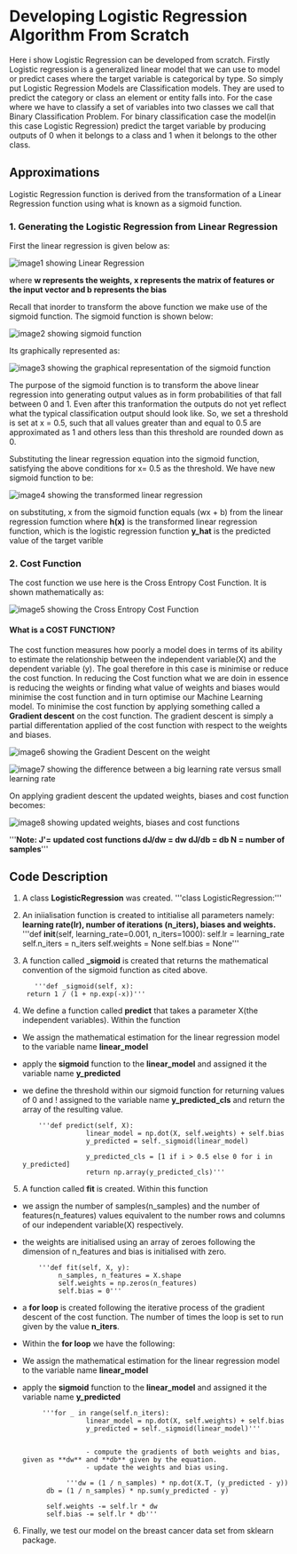 # Developing Logistic Regression Algorithm From Scratch

Here i show Logistic Regression can be developed from scratch. Firstly Logistic regression is a generalized linear model that we can use to model or predict cases where the target variable is categorical by type. So simply put Logistic Regression Models are Classification models. They are used to predict the category or class an element or entity falls into. For the case where we have to classify a set of variables into two classes we call that Binary Classification Problem. For binary classification case the model(in this case Logistic Regression) predict the target variable by producing outputs of 0 when it belongs to a class and 1 when it belongs to the other class.

## Approximations
Logistic Regression function is derived from the transformation of a Linear Regression function using what is known as a sigmoid function.            
           
### 1. Generating the Logistic Regression from Linear Regression
First the linear regression is given below as:

![image1 showing Linear Regression](https://raw.githubusercontent.com/Adbe-El/Develop-Logistic-Regression-From-Scratch/master/Images/1.Linear%20Regression%20Equation.png)

where **w represents the weights, x represents the matrix of features or the input vector and b represents the bias**

Recall that inorder to transform the above function we make use of the sigmoid function. The sigmoid function is shown below: 

![image2 showing sigmoid function](https://raw.githubusercontent.com/Adbe-El/Develop-Logistic-Regression-From-Scratch/master/Images/2.%20sigmoid%20function.png)

Its graphically represented as:

![image3 showing the graphical representation of the sigmoid function](https://raw.githubusercontent.com/Adbe-El/Develop-Logistic-Regression-From-Scratch/master/Images/3.%20Sigmoid%20plot.png)

The purpose of the sigmoid function is to transform the above linear regression into generating output values as in form probabilities of that fall between 0 and 1. 
Even after this tranformation the outputs do not yet reflect what the typical classification output should look like. So, we set a threshold is set at x = 0.5, such that all values greater than and equal to 0.5 are approximated as 1 and others less than this threshold are rounded down as 0.

Substituting the linear regression equation into the sigmoid function, satisfying the above conditions for x= 0.5 as the threshold. We have new sigmoid function to be:

![image4 showing the transformed linear regression](https://raw.githubusercontent.com/Adbe-El/Develop-Logistic-Regression-From-Scratch/master/Images/4.%20Substituted%20Sigmoid%20function.png)

on substituting, x from the sigmoid function equals (wx + b) from the linear regression fumction
where     **h(x)** is the transformed linear regression function, which is the logistic regression function 
          **y_hat** is the predicted value of the target varible


### 2. Cost Function
The cost function we use here is the Cross Entropy Cost Function. It is shown mathematically as:

![image5 showing the Cross Entropy Cost Function](https://raw.githubusercontent.com/Adbe-El/Develop-Logistic-Regression-From-Scratch/master/Images/5.%20Cost%20Function.png)

#### What is a COST FUNCTION?
The cost function measures how poorly a model does in terms of its ability to estimate the relationship between the independent variable(X) and the dependent variable (y). The goal therefore in this case is minimise or reduce the cost function. In reducing the Cost function what we are doin in essence is reducing the weights or finding what value of weights and biases would minimise the cost function and in turn optimise our Machine Learning model. 
To minimise the cost function by applying something called a **Gradient descent** on the cost function. The gradient descent is simply a partial differentation applied of the cost function with respect to the weights and biases.

![image6 showing the Gradient Descent on the weight](https://raw.githubusercontent.com/Adbe-El/Develop-Logistic-Regression-From-Scratch/master/Images/6.%20Gradient%20Descent.png)

![image7 showing the difference between a big learning rate versus small learning rate](https://raw.githubusercontent.com/Adbe-El/Develop-Logistic-Regression-From-Scratch/master/Images/7.%20Learning%20Rate.png)

On applying gradient descent the updated weights, biases and cost function becomes:

![image8 showing updated weights, biases and cost functions](https://raw.githubusercontent.com/Adbe-El/Develop-Logistic-Regression-From-Scratch/master/Images/8.%20Updated%20Weights.png)

'''**Note: J'= updated cost functions
        dJ/dw = dw
        dJ/db = db
        N = number of samples**'''

## Code Description 

1. A class **LogisticRegression** was created.
          '''class LogisticRegression:'''

2. An iniialisation function is created to intitialise all parameters namely: **learning rate(lr), number of iterations (n_iters), biases and weights.**
                      '''def __init__(self, learning_rate=0.001, n_iters=1000):
                                 self.lr = learning_rate
                                 self.n_iters = n_iters
                                 self.weights = None
                                 self.bias = None'''

3. A function called **_sigmoid** is created that returns the mathematical convention of the sigmoid function as cited above.
          
          '''def _sigmoid(self, x):
        return 1 / (1 + np.exp(-x))'''

4. We define a function called **predict** that takes a parameter X(the independent variables). Within the function
- We assign the mathematical estimation for the linear regression model to the variable name **linear_model**
- apply the **sigmoid** function to the **linear_model** and assigned it the variable name **y_predicted**
- we define the threshold within our sigmoid function for returning values of 0 and ! assigned to the variable name **y_predicted_cls** and return the array of the resulting value. 
          
          '''def predict(self, X):
                      linear_model = np.dot(X, self.weights) + self.bias
                      y_predicted = self._sigmoid(linear_model) 
        
                      y_predicted_cls = [1 if i > 0.5 else 0 for i in y_predicted]
                      return np.array(y_predicted_cls)'''

5. A function called **fit** is created. Within this function  
- we assign the number of samples(n_samples) and the number of features(n_features) values equivalent to the number rows and columns of our independent variable(X) respectively.
- the weights are initialised using an array of zeroes following the dimension of n_features and bias is initialised with zero.
           
          '''def fit(self, X, y):
               n_samples, n_features = X.shape
               self.weights = np.zeros(n_features)
               self.bias = 0'''

- a **for loop** is created following the iterative process of the gradient descent of the cost function. The number of times the loop is set to run given by the value  **n_iters**.
- Within the **for loop** we have the following:
- We assign the mathematical estimation for the linear regression model to the variable name **linear_model**
- apply the **sigmoid** function to the **linear_model** and assigned it the variable name **y_predicted**
                      
           '''for _ in range(self.n_iters):
                      linear_model = np.dot(X, self.weights) + self.bias
                      y_predicted = self._sigmoid(linear_model)'''

                      
                      - compute the gradients of both weights and bias, given as **dw** and **db** given by the equation.
                      - update the weights and bias using.
                      
                 '''dw = (1 / n_samples) * np.dot(X.T, (y_predicted - y))
            db = (1 / n_samples) * np.sum(y_predicted - y)
            
            self.weights -= self.lr * dw
            self.bias -= self.lr * db'''

6. Finally, we test our model on the breast cancer data set from sklearn package.
